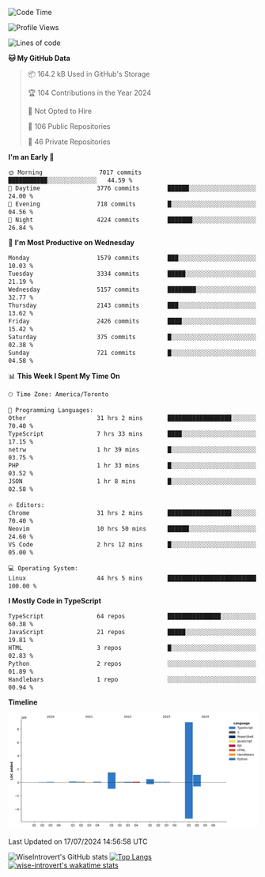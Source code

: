 <!--START_SECTION:waka-->
![Code Time](http://img.shields.io/badge/Code%20Time-1%2C918%20hrs%203%20mins-blue)

![Profile Views](http://img.shields.io/badge/Profile%20Views-0-blue)

![Lines of code](https://img.shields.io/badge/From%20Hello%20World%20I%27ve%20Written-12.9%20million%20lines%20of%20code-blue)

**🐱 My GitHub Data** 

> 📦 164.2 kB Used in GitHub's Storage 
 > 
> 🏆 104 Contributions in the Year 2024
 > 
> 🚫 Not Opted to Hire
 > 
> 📜 106 Public Repositories 
 > 
> 🔑 46 Private Repositories 
 > 
**I'm an Early 🐤** 

```text
🌞 Morning                7017 commits        ███████████░░░░░░░░░░░░░░   44.59 % 
🌆 Daytime                3776 commits        ██████░░░░░░░░░░░░░░░░░░░   24.00 % 
🌃 Evening                718 commits         █░░░░░░░░░░░░░░░░░░░░░░░░   04.56 % 
🌙 Night                  4224 commits        ███████░░░░░░░░░░░░░░░░░░   26.84 % 
```
📅 **I'm Most Productive on Wednesday** 

```text
Monday                   1579 commits        ███░░░░░░░░░░░░░░░░░░░░░░   10.03 % 
Tuesday                  3334 commits        █████░░░░░░░░░░░░░░░░░░░░   21.19 % 
Wednesday                5157 commits        ████████░░░░░░░░░░░░░░░░░   32.77 % 
Thursday                 2143 commits        ███░░░░░░░░░░░░░░░░░░░░░░   13.62 % 
Friday                   2426 commits        ████░░░░░░░░░░░░░░░░░░░░░   15.42 % 
Saturday                 375 commits         █░░░░░░░░░░░░░░░░░░░░░░░░   02.38 % 
Sunday                   721 commits         █░░░░░░░░░░░░░░░░░░░░░░░░   04.58 % 
```


📊 **This Week I Spent My Time On** 

```text
🕑︎ Time Zone: America/Toronto

💬 Programming Languages: 
Other                    31 hrs 2 mins       ██████████████████░░░░░░░   70.40 % 
TypeScript               7 hrs 33 mins       ████░░░░░░░░░░░░░░░░░░░░░   17.15 % 
netrw                    1 hr 39 mins        █░░░░░░░░░░░░░░░░░░░░░░░░   03.75 % 
PHP                      1 hr 33 mins        █░░░░░░░░░░░░░░░░░░░░░░░░   03.52 % 
JSON                     1 hr 8 mins         █░░░░░░░░░░░░░░░░░░░░░░░░   02.58 % 

🔥 Editors: 
Chrome                   31 hrs 2 mins       ██████████████████░░░░░░░   70.40 % 
Neovim                   10 hrs 50 mins      ██████░░░░░░░░░░░░░░░░░░░   24.60 % 
VS Code                  2 hrs 12 mins       █░░░░░░░░░░░░░░░░░░░░░░░░   05.00 % 

💻 Operating System: 
Linux                    44 hrs 5 mins       █████████████████████████   100.00 % 
```

**I Mostly Code in TypeScript** 

```text
TypeScript               64 repos            ███████████████░░░░░░░░░░   60.38 % 
JavaScript               21 repos            █████░░░░░░░░░░░░░░░░░░░░   19.81 % 
HTML                     3 repos             █░░░░░░░░░░░░░░░░░░░░░░░░   02.83 % 
Python                   2 repos             ░░░░░░░░░░░░░░░░░░░░░░░░░   01.89 % 
Handlebars               1 repo              ░░░░░░░░░░░░░░░░░░░░░░░░░   00.94 % 
```



**Timeline**

![Lines of Code chart](https://raw.githubusercontent.com/wise-introvert/wise-introvert/master/assets/bar_graph.png)


 Last Updated on 17/07/2024 14:56:58 UTC
<!--END_SECTION:waka-->

![WiseIntrovert's GitHub stats](https://github-readme-stats.vercel.app/api?username=wise-introvert&count_private=true&show_icons=true)
[![Top Langs](https://github-readme-stats.vercel.app/api/top-langs/?username=wise-introvert&langs_count=10)](https://github.com/anuraghazra/github-readme-stats)
[![wise-introvert's wakatime stats](https://github-readme-stats.vercel.app/api/wakatime?username=wiseintrovert)](https://github.com/anuraghazra/github-readme-stats)
